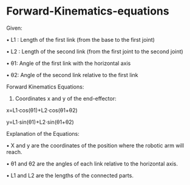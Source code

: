 # Forward-Kinematics-equations

Given:

•	L1 : Length of the first link (from the base to the first joint)

•	L2 : Length of the second link (from the first joint to the second joint)

•	θ1: Angle of the first link with the horizontal axis

•	θ2: Angle of the second link relative to the first link

Forward Kinematics Equations:

1.	Coordinates x and y of the end-effector:
   
x=L1⋅cos(θ1)+L2⋅cos(θ1+θ2)

y=L1⋅sin(θ1)+L2⋅sin(θ1+θ2)


Explanation of the Equations:

•	X and y are the coordinates of the position where the robotic arm will reach.

•	θ1  and θ2 are the angles of each link relative to the horizontal axis.

•	L1 and L2 are the lengths of the connected parts.


